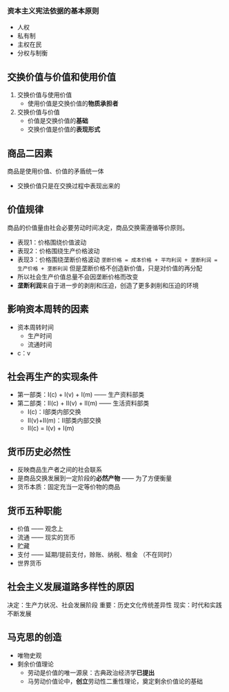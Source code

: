 ### 资本主义宪法依据的基本原则
- 人权
- 私有制
- 主权在民
- 分权与制衡

## 交换价值与价值和使用价值
1. 交换价值与使用价值
	 - 使用价值是交换价值的**物质承担者**
 2. 交换价值与价值
	 - 价值是交换价值的**基础**
	 - 交换价值是价值的**表现形式**

## 商品二因素
商品是使用价值、价值的矛盾统一体
- 交换价值只是在交换过程中表现出来的

## 价值规律
商品的价值量由社会必要劳动时间决定，商品交换需遵循等价原则。
- 表现1：价格围绕价值波动
- 表现2：价格围绕生产价格波动
- 表现3：价格围绕垄断价格波动
`垄断价格 = 成本价格 + 平均利润 + 垄断利润 = 生产价格 + 垄断利润`
但是垄断价格不创造新价值，只是对价值的再分配
- 所以社会生产价值总量不会因垄断价格而改变
- **垄断利润**来自于进一步的剥削和压迫，创造了更多剥削和压迫的环境

## 影响资本周转的因素
- 资本周转时间
	- 生产时间
	- 流通时间
- c：v

## 社会再生产的实现条件
- 第一部类：I(c) + I(v) + I(m) —— 生产资料部类
- 第二部类：II(c) + II(v) + II(m) —— 生活资料部类
	- I(c)：I部类内部交换
	- II(v)+II(m)：II部类内部交换
	- II(c) = I(v) + I(m)


## 货币历史必然性
- 反映商品生产者之间的社会联系
- 是商品交换发展到一定阶段的**必然产物** —— 为了方便衡量
- 货币本质：固定充当一定等价物的商品

## 货币五种职能
- 价值 —— 观念上
- 流通 —— 现实的货币
- 贮藏
- 支付 —— 延期/提前支付，赊账、纳税、租金 （不在同时）
- 世界货币

## 社会主义发展道路多样性的原因
决定：生产力状况、社会发展阶段
重要：历史文化传统差异性
现实：时代和实践不断发展

## 马克思的创造
- 唯物史观
- 剩余价值理论
	- 劳动是价值的唯一源泉：古典政治经济学**已提出**
	- 马劳动价值论中，**创立**劳动性二重性理论，奠定剩余价值论的基础